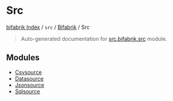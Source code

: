 # Src

[bifabrik Index](../../../README.md#bifabrik-index) /
`src` /
[Bifabrik](../index.md#bifabrik) /
Src

> Auto-generated documentation for [src.bifabrik.src](https://github.com/rjankovic/bifabrik/blob/main/src/bifabrik/src/__init__.py) module.

## Modules

- [Csvsource](./CsvSource.md)
- [Datasource](./DataSource.md)
- [Jsonsource](./JsonSource.md)
- [Sqlsource](./SqlSource.md)
